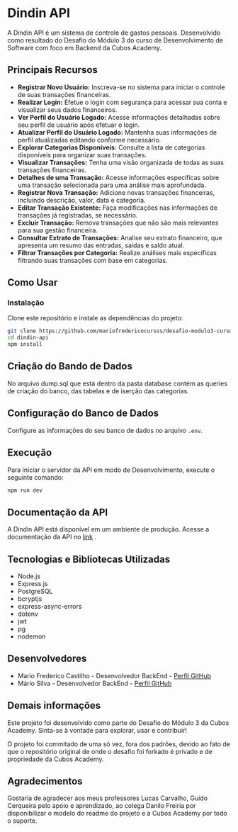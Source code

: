 # Dindin API


A Dindin API é um sistema de controle de gastos pessoais. Desenvolvido como resultado do Desafio do Módulo 3 do curso de Desenvolvimento de Software com foco em Backend da Cubos Academy.

## Principais Recursos

- **Registrar Novo Usuário:** Inscreva-se no sistema para iniciar o controle de suas transações financeiras.
- **Realizar Login:** Efetue o login com segurança para acessar sua conta e visualizar seus dados financeiros.
- **Ver Perfil do Usuário Logado:** Acesse informações detalhadas sobre seu perfil de usuário após efetuar o login.
- **Atualizar Perfil do Usuário Logado:** Mantenha suas informações de perfil atualizadas editando conforme necessário.
- **Explorar Categorias Disponíveis:** Consulte a lista de categorias disponíveis para organizar suas transações.
- **Visualizar Transações:** Tenha uma visão organizada de todas as suas transações financeiras.
- **Detalhes de uma Transação:** Acesse informações específicas sobre uma transação selecionada para uma análise mais aprofundada.
- **Registrar Nova Transação:** Adicione novas transações financeiras, incluindo descrição, valor, data e categoria.
- **Editar Transação Existente:** Faça modificações nas informações de transações já registradas, se necessário.
- **Excluir Transação:** Remova transações que não são mais relevantes para sua gestão financeira.
- **Consultar Extrato de Transações:** Analise seu extrato financeiro, que apresenta um resumo das entradas, saídas e saldo atual.
- **Filtrar Transações por Categoria:** Realize análises mais específicas filtrando suas transações com base em categorias.


## Como Usar

### Instalação

Clone este repositório e instale as dependências do projeto:

```bash
git clone https://github.com/mariofredericocursos/desafio-modulo3-curso-backend-cubos.git
cd dindin-api
npm install
```

## Criação do Bando de Dados

No arquivo dump.sql que está dentro da pasta database contém as queries de criação do banco, das tabelas e de iserção das categorias. 

## Configuração do Banco de Dados

Configure as informações do seu banco de dados no arquivo `.env`.

## Execução

Para iniciar o servidor da API em modo de Desenvolvimento, execute o seguinte comando:

```bash
npm run dev
```

## Documentação da API

A Dindin API está disponível em um ambiente de produção. Acesse a documentação da API no <a href="https://mfcastilho.github.io/dindin-api-documentacao/" target="_blank">link</a> .

## Tecnologias e Bibliotecas Utilizadas

- Node.js
- Express.js
- PostgreSQL
- bcryptjs
- express-async-errors
- dotenv
- jwt
- pg
- nodemon

## Desenvolvedores

- Mario Frederico Castilho - Desenvolvedor BackEnd - <a href="https://github.com/mfcastilho" target="_blank">Perfil GitHub</a>
- Mário Silva - Desenvolvedor BackEnd - <a href="https://github.com/mariosilva81" target="_blank">Perfil GitHub</a>

## Demais informações

Este projeto foi desenvolvido como parte do Desafio do Módulo 3 da Cubos Academy. Sinta-se à vontade para explorar, usar e contribuir!

O projeto foi commitado de uma só vez, fora dos padrões, devido ao fato de que o repositório original de onde o desafio foi forkado é privado e de propriedade da Cubos Academy.

## Agradecimentos

Gostaria de agradecer aos meus professores Lucas Carvalho, Guido Cerqueira pelo apoio e aprendizado, ao colega Danilo Freiria por disponibilizar o modelo do readme do projeto e a Cubos Academy por todo o suporte.

